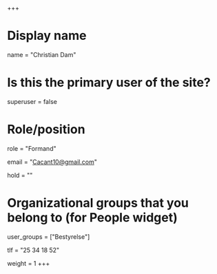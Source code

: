 +++
# Display name
name = "Christian Dam"

# Is this the primary user of the site?
superuser = false

# Role/position
role = "Formand"

email = "Cacant10@gmail.com"

hold = ""

# Organizational groups that you belong to (for People widget)
user_groups = ["Bestyrelse"]

tlf = "25 34 18 52"

weight = 1
+++

